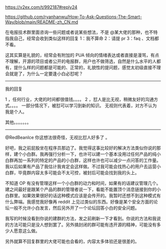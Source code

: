 

https://v2ex.com/t/992187#reply24

https://github.com/ryanhanwu/How-To-Ask-Questions-The-Smart-Way/blob/main/README-zh_CN.md

在电报技术群里面咨询一些问题或者说某些想法，不是 @某大佬的那种，也不特指我自己，经常会收到类似这样的回复
1：我不算命
2：请提 pr
3：faq 、文档都不看。

这其实算是礼貌的，经常会有附加的 PUA 倾向的情绪表达或者直接是漫骂，有点不理解，开源的项目或者公开的电报群，用户也不做筛选，自然是什么水平的人都有，提什么样的问题都是可能的、正常的，礼貌性的提问题，感觉太初级直接不理会就是了，为什么一定要逢小白必怼呢？

--- 
我的回复

1 ，任何行业，大佬的时间都很值钱。。。。
2 ，怼人是比无视，稍微友好的沟通方式。。。。
一部分情况下，被怼可以学习到新的知识。
无视则代表着，对方不认为我是个人。

其他。。。。。。。


----
@RedBeanIce 你这想法很奇怪，无视比怼人好多了 。




好吧，我之前屁股坐在程序员那边了。我觉得这事比较好的解决方法类似你说的那样，建个小白群。我再强行分析一下，也许可以建一个基本没用过任何产品的纯小白群再加一系列的特定的产品的小白群，这样也许也可以减少一点问答的工作量。我以后如果有产品了我估计我肯定会这样做。不过我可能会找热心的用户去运营小白群，毕竟群内容太多可能会不太可控，被封后可能会找到我的头上。

不知道 OP 有没有管理这样一个小白群的动力和时间，如果有的话建议管理几个。建之间最好是跟某个产品的群的管理者说一下，看能不能置顶个消息链接到你的小白群里。如果效果很好的话这种模式应该是会传开的。我暂时还想不到这种模式有什么弊端。我感觉我好像再 reddit 上见过类似的东西。好像是某个安全方面的论坛一般不允许小白发言，然后另外开了一个论坛回答小白的安全问题。

我写的时候没看到你说的建群的方法，发之前刷新一下才看到。你说的方法和我说的方法可能只是没人想到罢了。另外搞封闭的群可能有违开源的精神，可能没有多少人愿意这么做。

另外就算不回复群里的大佬可能也会看的，内容太多体验还是很差的。



